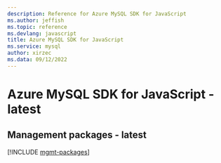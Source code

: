 ```yaml
---
description: Reference for Azure MySQL SDK for JavaScript
ms.author: jeffish
ms.topic: reference
ms.devlang: javascript
title: Azure MySQL SDK for JavaScript
ms.service: mysql
author: xirzec
ms.data: 09/12/2022
---
```

# Azure MySQL SDK for JavaScript - latest

## Management packages - latest
[!INCLUDE [mgmt-packages](mysql-mgmt-index.md)]